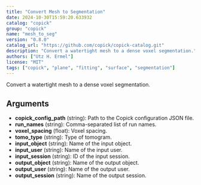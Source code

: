 ```yaml
---
title: "Convert Mesh to Segmentation"
date: 2024-10-30T15:59:20.633932
catalog: "copick"
group: "copick"
name: "mesh_to_seg"
version: "0.8.0"
catalog_url: "https://github.com/copick/copick-catalog.git"
description: "Convert a watertight mesh to a dense voxel segmentation."
authors: ["Utz H. Ermel"]
license: "MIT"
tags: ["copick", "plane", "fitting", "surface", "segmentation"]
---
```


Convert a watertight mesh to a dense voxel segmentation.

## Arguments

- **copick_config_path** (string): Path to the Copick configuration JSON file.
- **run_names** (string): Comma-separated list of run names.
- **voxel_spacing** (float): Voxel spacing.
- **tomo_type** (string): Type of tomogram.
- **input_object** (string): Name of the input object.
- **input_user** (string): Name of the input user.
- **input_session** (string): ID of the input session.
- **output_object** (string): Name of the output object.
- **output_user** (string): Name of the output user.
- **output_session** (string): Name of the output session.

